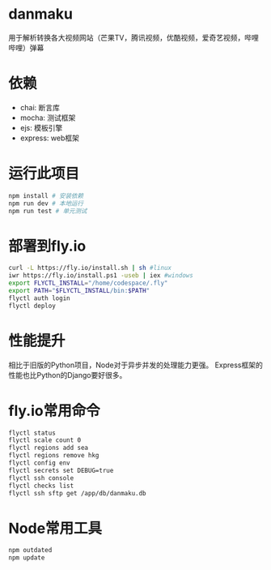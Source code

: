 # danmaku
用于解析转换各大视频网站（芒果TV，腾讯视频，优酷视频，爱奇艺视频，哔哩哔哩）弹幕

# 依赖
- chai: 断言库
- mocha: 测试框架
- ejs: 模板引擎
- express: web框架

# 运行此项目
``` sh
npm install # 安装依赖
npm run dev # 本地运行
npm run test # 单元测试
```

# 部署到fly.io
``` sh
curl -L https://fly.io/install.sh | sh #linux
iwr https://fly.io/install.ps1 -useb | iex #windows
export FLYCTL_INSTALL="/home/codespace/.fly"
export PATH="$FLYCTL_INSTALL/bin:$PATH"
flyctl auth login
flyctl deploy
```

# 性能提升
相比于旧版的Python项目，Node对于异步并发的处理能力更强。
Express框架的性能也比Python的Django要好很多。

# fly.io常用命令
``` sh
flyctl status
flyctl scale count 0
flyctl regions add sea
flyctl regions remove hkg
flyctl config env
flyctl secrets set DEBUG=true
flyctl ssh console
flyctl checks list
flyctl ssh sftp get /app/db/danmaku.db
```

# Node常用工具
```bash
npm outdated
npm update
```
